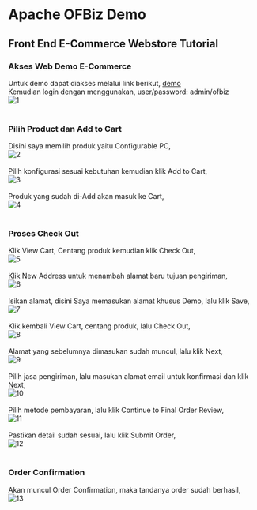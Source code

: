 # Apache OFBiz Demo

## Front End E-Commerce Webstore Tutorial

### Akses Web Demo E-Commerce

Untuk demo dapat diakses melalui link berikut, [demo](https://demo-stable.ofbiz.apache.org/ecommerce/control/main)<br>
Kemudian login dengan menggunakan, user/password: admin/ofbiz<br>
![1](image/demo/demo-01.png)<br><br>

### Pilih Product dan Add to Cart

Disini saya memilih produk yaitu Configurable PC,<br>
![2](image/demo/demo-02.png)<br><br>
Pilih konfigurasi sesuai kebutuhan kemudian klik Add to Cart,<br>
![3](image/demo/demo-03.png)<br><br>
Produk yang sudah di-Add akan masuk ke Cart,<br>
![4](image/demo/demo-04.png)<br><br>

### Proses Check Out

Klik View Cart, Centang produk kemudian klik Check Out,<br>
![5](image/demo/demo-05.png)<br><br>
Klik New Address untuk menambah alamat baru tujuan pengiriman,<br>
![6](image/demo/demo-06.png)<br><br>
Isikan alamat, disini Saya memasukan alamat khusus Demo, lalu klik Save,<br>
![7](image/demo/demo-07.png)<br><br>
Klik kembali View Cart, centang produk, lalu Check Out,<br>
![8](image/demo/demo-08.png)<br><br>
Alamat yang sebelumnya dimasukan sudah muncul, lalu klik Next,<br>
![9](image/demo/demo-09.png)<br><br>
Pilih jasa pengiriman, lalu masukan alamat email untuk konfirmasi dan klik Next,<br>
![10](image/demo/demo-10.png)<br><br>
Pilih metode pembayaran, lalu klik Continue to Final Order Review,<br>
![11](image/demo/demo-11.png)<br><br>
Pastikan detail sudah sesuai, lalu klik Submit Order,<br>
![12](image/demo/demo-12.png)<br><br>

### Order Confirmation

Akan muncul Order Confirmation, maka tandanya order sudah berhasil,<br>
![13](image/demo/demo-13.png)<br><br>
